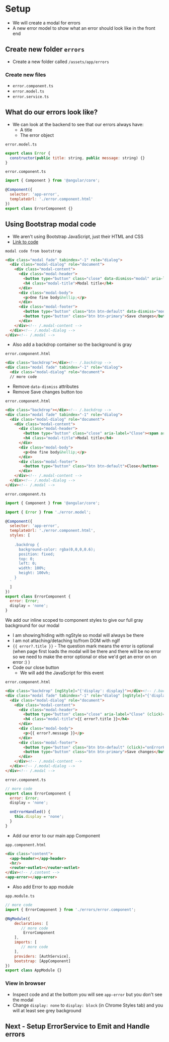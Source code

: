# Setup
* We will create a modal for errors
* A new error model to show what an error should look like in the front end

## Create new folder `errors`
* Create a new folder called `/assets/app/errors`

### Create new files
* `error.component.ts`
* `error.model.ts`
* `error.service.ts`

## What do our errors look like?
* We can look at the backend to see that our errors always have:
    - A title
    - The error object

`error.model.ts`

```js
export class Error {
  constructor(public title: string, public message: string) {}
}
```

`error.component.ts`

```js
import { Component } from '@angular/core';

@Component({
  selector: 'app-error',
  templateUrl: './error.component.html'
})
export class ErrorComponent {}
```

## Using Bootstrap modal code
* We aren't using Bootstrap JavaScript, just their HTML and CSS
* [Link to code](http://getbootstrap.com/javascript/#modals)

`modal code from bootstrap`

```html
<div class="modal fade" tabindex="-1" role="dialog">
  <div class="modal-dialog" role="document">
    <div class="modal-content">
      <div class="modal-header">
        <button type="button" class="close" data-dismiss="modal" aria-label="Close"><span aria-hidden="true">&times;</span></button>
        <h4 class="modal-title">Modal title</h4>
      </div>
      <div class="modal-body">
        <p>One fine body&hellip;</p>
      </div>
      <div class="modal-footer">
        <button type="button" class="btn btn-default" data-dismiss="modal">Close</button>
        <button type="button" class="btn btn-primary">Save changes</button>
      </div>
    </div><!-- /.modal-content -->
  </div><!-- /.modal-dialog -->
</div><!-- /.modal -->
```

* Also add a backdrop container so the background is gray

`error.component.html`

```html
<div class="backdrop"></div><!-- /.backdrop -->
<div class="modal fade" tabindex="-1" role="dialog">
  <div class="modal-dialog" role="document">
  // more code
```

* Remove `data-dismiss` attributes
* Remove Save changes button too

`error.component.html`

```html
<div class="backdrop"></div><!-- /.backdrop -->
<div class="modal fade" tabindex="-1" role="dialog">
  <div class="modal-dialog" role="document">
    <div class="modal-content">
      <div class="modal-header">
        <button type="button" class="close" aria-label="Close"><span aria-hidden="true">&times;</span></button>
        <h4 class="modal-title">Modal title</h4>
      </div>
      <div class="modal-body">
        <p>One fine body&hellip;</p>
      </div>
      <div class="modal-footer">
        <button type="button" class="btn btn-default">Close</button>
      </div>
    </div><!-- /.modal-content -->
  </div><!-- /.modal-dialog -->
</div><!-- /.modal -->
```

`error.component.ts`

```js
import { Component } from '@angular/core';

import { Error } from './error.model';

@Component({
  selector: 'app-error',
  templateUrl: './error.component.html',
  styles: [
    `
    .backdrop {
      background-color: rgba(0,0,0,0.6);
      position: fixed;
      top: 0;
      left: 0;
      width: 100%;
      height: 100vh;
    }
  `
  ]
})
export class ErrorComponent {
  error: Error;
  display = 'none';
}
```

We add our inline scoped to component styles to give our full gray background for our modal

* I am showing/hiding with ngStyle so modal will always be there
* I am not attaching/detaching to/from DOM with ngIf
* `{{ error?.title }}` - The question mark means the error is optional (when page first loads the modal will be there and there will be no error so we need to make the error optional or else we'd get an error on on error :) )
* Code our close button
    - We will add the JavaScript for this event

`error.component.html`

```html
<div class="backdrop" [ngStyle]="{'display': display}"></div><!-- /.backdrop -->
<div class="modal fade" tabindex="-1" role="dialog" [ngStyle]="{'display': display}">
  <div class="modal-dialog" role="document">
    <div class="modal-content">
      <div class="modal-header">
        <button type="button" class="close" aria-label="Close" (click)="onErrorHandled()"><span aria-hidden="true">&times;</span></button>
        <h4 class="modal-title">{{ error?.title }}</h4>
      </div>
      <div class="modal-body">
        <p>{{ error?.message }}</p>
      </div>
      <div class="modal-footer">
        <button type="button" class="btn btn-default" (click)="onErrorHandled()">Close</button>
        <button type="button" class="btn btn-primary">Save changes</button>
      </div>
    </div><!-- /.modal-content -->
  </div><!-- /.modal-dialog -->
</div><!-- /.modal -->
```

`error.component.ts`

```js
// more code
export class ErrorComponent {
  error: Error;
  display = 'none';

  onErrorHandled() {
    this.display = 'none';
  }
}
```

* Add our error to our main app Component

`app.component.html`

```html
<div class="content">
  <app-header></app-header>
  <hr/>
  <router-outlet></router-outlet>
</div><!-- /.content -->
<app-error></app-error>
```

* Also add Error to app module

`app.module.ts`

```js
// more code
import { ErrorComponent } from './errors/error.component';

@NgModule({
    declarations: [
       // more code
        ErrorComponent
    ],
    imports: [
       // more code
    ],
    providers: [AuthService],
    bootstrap: [AppComponent]
})
export class AppModule {}
```

### View in browser
* Inspect code and at the bottom you will see `app-error` but you don't see the modal
* Change `display: none` to `display: block` (in Chrome Styles tab) and you will at least see grey background

## Next - Setup ErrorService to Emit and Handle errors
